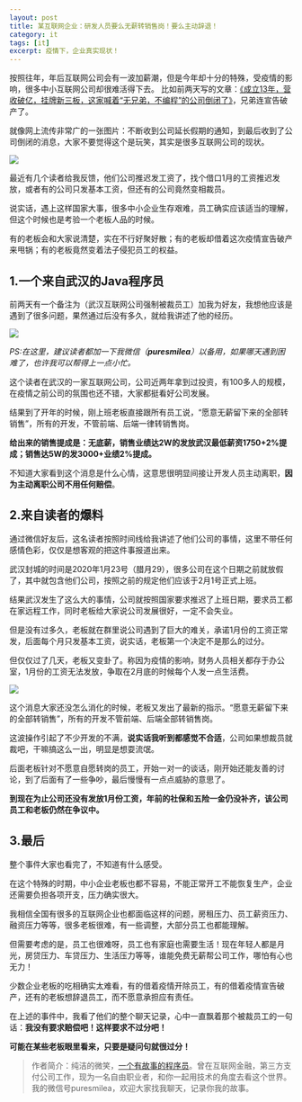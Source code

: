 ```yaml
---
layout: post
title: 某互联网企业：研发人员要么无薪转销售岗！要么主动辞退！
category: it
tags: [it]
excerpt: 疫情下，企业真实现状！
---
```



按照往年，年后互联网公司会有一波加薪潮，但是今年却十分的特殊，受疫情的影响，很多中小互联网公司却很难活得下去。
比如前两天写的文章：[《成立13年，营收破亿，挂牌新三板，这家喊着“无兄弟，不编程”的公司倒闭了》](http://www.ityouknow.com/it/2020/02/10/xiongdilian.html)，兄弟连宣告破产了。

就像网上流传非常广的一张图片：不断收到公司延长假期的通知，到最后收到了公司倒闭的消息，大家不要觉得这个是玩笑，其实是很多互联网公司的现状。

![](http://favorites.ren/assets/images/2020/it/caiyuan01.jpeg)

最近有几个读者给我反馈，他们公司推迟发工资了，找个借口1月的工资推迟发放，或者有的公司只发基本工资，但还有的公司竟然变相裁员。

说实话，遇上这样国家大事，很多中小企业生存艰难，员工确实应该适当的理解，但这个时候也是考验一个老板人品的时候。

有的老板会和大家说清楚，实在不行好聚好散；有的老板却借着这次疫情宣告破产来甩锅；有的老板竟然变着法子侵犯员工的权益。

## 1.一个来自武汉的Java程序员

前两天有一个备注为（武汉互联网公司强制被裁员工）加我为好友，我想他应该是遇到了很多问题，果然通过后没有多久，就给我讲述了他的经历。

![](http://favorites.ren/assets/images/2020/it/caiyuan02.jpg)

*PS:在这里，建议读者都加一下我微信（**puresmilea**）以备用，如果哪天遇到困难了，也许我可以帮得上一点小忙。*

这个读者在武汉的一家互联网公司，公司近两年拿到过投资，有100多人的规模，在疫情之前公司的氛围也还不错，大家都挺看好公司发展。

结果到了开年的时候，刚上班老板直接跟所有员工说，“愿意无薪留下来的全部转销售”，所有的开发，不管前端、后端一律转销售岗。

**给出来的销售提成是：无底薪，销售业绩达2W的发放武汉最低薪资1750+2%提成；销售达5W的发3000+业绩2%提成。**

不知道大家看到这个消息是什么心情，这意思很明显间接让开发人员主动离职，**因为主动离职公司不用任何赔偿**。

## 2.来自读者的爆料

通过微信好友后，这名读者按照时间线给我讲述了他们公司的事情，这里不带任何感情色彩，仅仅是想客观的把这件事报道出来。

武汉封城的时间是2020年1月23号（腊月29），很多公司在这个日期之前就放假了，其中就包含他们公司，按照之前的规定他们应该于2月1号正式上班。

结果武汉发生了这么大的事情，公司就按照国家要求推迟了上班日期，要求员工都在家远程工作，同时老板给大家说公司发展很好，一定不会失业。

但是没有过多久，老板就在群里说公司遇到了巨大的难关，承诺1月份的工资正常发，后面每个月只发基本工资，说实话，老板第一个决定不是那么的过分。

但仅仅过了几天，老板又变卦了。称因为疫情的影响，财务人员相关都存于办公室，1月份的工资无法发放，争取在2月底的时候每个人发一点生活费。

![](http://favorites.ren/assets/images/2020/it/caiyuan03.jpg)

这个消息大家还没怎么消化的时候，老板又发出了最新的指示。“愿意无薪留下来的全部转销售”，所有的开发不管前端、后端全部转销售岗。

这波操作引起了不少开发的不满，**说实话我听到都感觉不合适**，公司如果想裁员就裁吧，干嘛搞这么一出，明显是想耍流氓。

后面老板针对不愿意自愿转岗的员工，开始一对一的谈话，刚开始还能友善的讨论，到了后面有了一些争吵，最后慢慢有一点点威胁的意思了。

**到现在为止公司还没有发放1月份工资，年前的社保和五险一金仍没补齐，该公司员工和老板仍然在争议中。**

## 3.最后

整个事件大家也看完了，不知道有什么感受。

在这个特殊的时期，中小企业老板也都不容易，不能正常开工不能恢复生产，企业还需要负担各项开支，压力确实很大。

我相信全国有很多的互联网企业也都面临这样的问题，房租压力、员工薪资压力、融资压力等等，很多老板很难，有一些调整，大部分员工也都能理解。

但需要考虑的是，员工也很难呀，员工也有家庭也需要生活！现在年轻人都是月光，房贷压力、车贷压力、生活压力等等，谁能免费无薪帮公司工作，哪怕有心也无力！

少数企业老板的吃相确实太难看，有的借着疫情开除员工，有的借着疫情宣告破产，还有的老板想辞退员工，而不愿意承担应有责任。

在上述的事件中，我看了他们的整个聊天记录，心中一直飘着那个被裁员工的一句话：**我没有要求赔偿吧！这样要求不过分吧！**

**可能在某些老板眼里看来，只要是疑问句就很过分！**



>作者简介：纯洁的微笑，[一个有故事的程序员](http://www.ityouknow.com/it/2019/12/18/xinzi-10year.html)。曾在互联网金融，第三方支付公司工作，现为一名自由职业者，和你一起用技术的角度去看这个世界。我的微信号puresmilea，欢迎大家找我聊天，记录你我的故事。